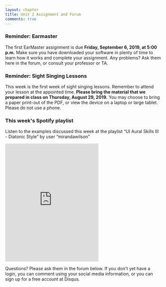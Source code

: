 ```yaml
---
layout: chapter
title: Unit 2 Assignment and Forum
comments: true
---
```


### Reminder: Earmaster 

The first EarMaster assignment is due **Friday, September 6, 2019, at 5:00 p.m.** Make sure you have downloaded your software in plenty of time to learn how it works and complete your assignment. Any problems? Ask them here in the forum, or consult your professor or TA.

### Reminder: Sight Singing Lessons 

This week is the first week of sight singing lessons. Remember to attend your lesson at the appointed time. **Please bring the material that we prepared in class on Thursday, August 29, 2019.** You may choose to bring a paper print-out of the PDF, or view the device on a laptop or large tablet. Please do not use a phone.

### This week's Spotify playlist

Listen to the examples discussed this week at the playlist “UI Aural Skills III - Diatonic Style” by user “mirandawilson”

<iframe src="https://open.spotify.com/embed/playlist/0EnkRmPvWoH8w2dhbcQEkI" width="300" height="380" frameborder="0" allowtransparency="true" allow="encrypted-media"></iframe>

Questions? Please ask them in the forum below. If you don't yet have a login, you can comment using your social media information, or you can sign up for a free account at Disqus.
